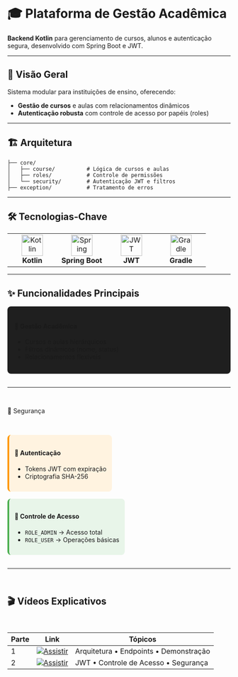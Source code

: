 # 🎓 Plataforma de Gestão Acadêmica

**Backend Kotlin** para gerenciamento de cursos, alunos e autenticação segura, desenvolvido com Spring Boot e JWT.

---

## 🌟 Visão Geral
Sistema modular para instituições de ensino, oferecendo:
- **Gestão de cursos** e aulas com relacionamentos dinâmicos
- **Autenticação robusta** com controle de acesso por papéis (roles)

---

## 🏗️ Arquitetura
```plaintext
├── core/
│   ├── course/          # Lógica de cursos e aulas
│   ├── roles/           # Controle de permissões
│   └── security/        # Autenticação JWT e filtros
├── exception/           # Tratamento de erros
```
---


## 🛠 Tecnologias-Chave
<table> <tr> <td align="center" width="96"> <img src="https://cdn.jsdelivr.net/gh/devicons/devicon/icons/kotlin/kotlin-original.svg" width="48" alt="Kotlin"/> <br><strong>Kotlin</strong> </td> <td align="center" width="96"> <img src="https://cdn.jsdelivr.net/gh/devicons/devicon/icons/spring/spring-original.svg" width="48" alt="Spring"/> <br><strong>Spring Boot</strong> </td> <td align="center" width="96"> <img src="https://jwt.io/img/pic_logo.svg" width="48" alt="JWT"/> <br><strong>JWT</strong> </td> <td align="center" width="96"> <img src="https://www.svgrepo.com/show/353831/gradle.svg" width="48" alt="Gradle"/> <br><strong>Gradle</strong> </td> </tr> </table>

----

## ✨ Funcionalidades Principais
<div style="display: grid; grid-template-columns: repeat(auto-fit, minmax(250px, 1fr)); gap: 16px; margin-top: 16px;"> <div style="background: #1f1f1f; padding: 16px; border-radius: 8px;"> <h4>🎯 Gestão Acadêmica</h4> <ul> <li>Cursos e aulas hierárquicos</li> <li>Filtros dinâmicos (nome, status)</li> <li>Relacionamentos flexíveis</li> </ul> </div>

---
🔐 Segurança
<div style="display: flex; gap: 16px; flex-wrap: wrap; margin-top: 16px;"> <div style="background: #fff3e0; padding: 12px; border-radius: 8px; border-left: 4px solid #ff9800;"> <h4>🔑 Autenticação</h4> <ul> <li>Tokens JWT com expiração</li> <li>Criptografia SHA-256</li> </ul> </div> <div style="background: #e8f5e9; padding: 12px; border-radius: 8px; border-left: 4px solid #4caf50;"> <h4>👥 Controle de Acesso</h4> <ul> <li><code>ROLE_ADMIN</code> → Acesso total</li> <li><code>ROLE_USER</code> → Operações básicas</li> </ul> </div> </div>

---

## 🎬 Vídeos Explicativos

| Parte | Link | Tópicos |
|-------|------|---------|
| 1 | [![Assistir](https://img.shields.io/badge/YouTube-Parte_1-red)](https://www.youtube.com/watch?v=dbDMOlMmiaQ) | Arquitetura • Endpoints • Demonstração |
| 2 | [![Assistir](https://img.shields.io/badge/YouTube-Parte_2-red)](https://www.youtube.com/watch?v=4ttphixbebI) | JWT • Controle de Acesso • Segurança |
